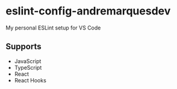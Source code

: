 # eslint-config-andremarquesdev

My personal ESLint setup for VS Code

## Supports

* JavaScript
* TypeScript
* React
* React Hooks
